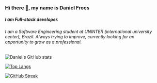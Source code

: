 ### Hi there 👋, my name is Daniel Froes

##### I am Full-stack developer.

###### I am a Software Engineering student at UNINTER (international university center), Brazil. Always trying to improve, currently looking for an opportunity to grow as a professional.


![Daniel's GitHub stats](https://github-readme-stats.vercel.app/api?username=artiscruelty&show_icons=true&theme=synthwave)

[![Top Langs](https://github-readme-stats.vercel.app/api/top-langs/?username=artiscruelty&layout=compact&theme=synthwave)](https://github.com/anuraghazra/github-readme-stats)

[![GitHub Streak](https://github-readme-streak-stats.herokuapp.com/?user=artiscruelty&theme=synthwave)](https://git.io/streak-stats)
